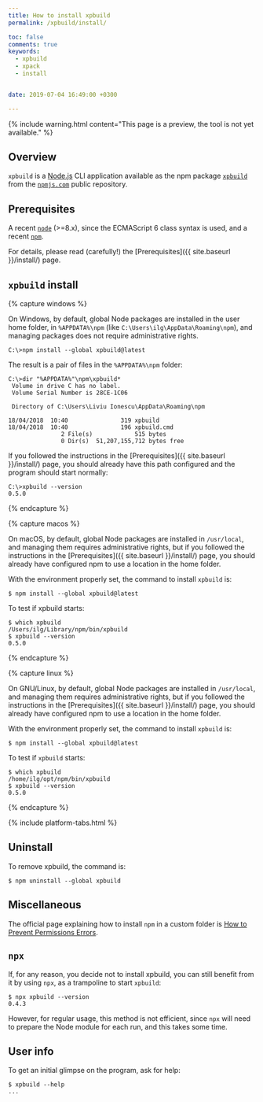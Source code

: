 ```yaml
---
title: How to install xpbuild
permalink: /xpbuild/install/

toc: false
comments: true
keywords:
  - xpbuild
  - xpack
  - install


date: 2019-07-04 16:49:00 +0300

---
```


{% include warning.html content="This page is a preview, the tool is not
yet available." %}

## Overview

`xpbuild` is a [Node.js](https://nodejs.org) CLI application available as the
npm package [`xpbuild`](https://www.npmjs.com/package/@xpack/xpbuild) from the
[`npmjs.com`](https://www.npmjs.com) public repository.

## Prerequisites

A recent [`node`](https://nodejs.org) (>=8.x), since the ECMAScript 6 class
syntax is used, and a recent [`npm`](https://docs.npmjs.com/cli/npm).

For details, please read (carefully!) the [Prerequisites]({{ site.baseurl }}/install/) page.

## `xpbuild` install

{% capture windows %}

On Windows, by default, global Node packages are installed in the
user home folder, in `%APPDATA%\npm`
(like `C:\Users\ilg\AppData\Roaming\npm`), and managing packages
does not require administrative rights.

```doscon
C:\>npm install --global xpbuild@latest
```

The result is a pair of files in the `%APPDATA%\npm` folder:

```doscon
C:\>dir "%APPDATA%"\npm\xpbuild*
 Volume in drive C has no label.
 Volume Serial Number is 28CE-1C06

 Directory of C:\Users\Liviu Ionescu\AppData\Roaming\npm

18/04/2018  10:40               319 xpbuild
18/04/2018  10:40               196 xpbuild.cmd
               2 File(s)            515 bytes
               0 Dir(s)  51,207,155,712 bytes free
```

If you followed the instructions in the
[Prerequisites]({{ site.baseurl }}/install/) page, you should
already have this path configured and the program should start normally:

```doscon
C:\>xpbuild --version
0.5.0
```
{% endcapture %}

{% capture macos %}

On macOS, by default, global Node packages are installed in
`/usr/local`, and managing them requires administrative rights,
but if you followed the instructions in the
[Prerequisites]({{ site.baseurl }}/install/) page, you should
already have configured npm to use a location in the home folder.

With the environment properly set, the command to install `xpbuild` is:

```console
$ npm install --global xpbuild@latest
```

To test if xpbuild starts:

```console
$ which xpbuild
/Users/ilg/Library/npm/bin/xpbuild
$ xpbuild --version
0.5.0
```

{% endcapture %}

{% capture linux %}

On GNU/Linux, by default, global Node packages are installed in
`/usr/local`, and managing them requires administrative rights,
but if you followed the instructions in the
[Prerequisites]({{ site.baseurl }}/install/) page, you should
already have configured npm to use a location in the home folder.

With the environment properly set, the command to install `xpbuild` is:

```console
$ npm install --global xpbuild@latest
```

To test if `xpbuild` starts:

```console
$ which xpbuild
/home/ilg/opt/npm/bin/xpbuild
$ xpbuild --version
0.5.0
```

{% endcapture %}

{% include platform-tabs.html %}

## Uninstall

To remove xpbuild, the command is:

```console
$ npm uninstall --global xpbuild
```

## Miscellaneous

The official page explaining how to install `npm` in a custom
folder is [How to Prevent Permissions Errors](https://docs.npmjs.com/getting-started/fixing-npm-permissions#option-two-change-npms-default-directory).

## `npx`

If, for any reason, you decide not to install xpbuild, you can still
benefit from it by using `npx`, as a trampoline to start `xpbuild`:

```console
$ npx xpbuild --version
0.4.3
```

However, for regular usage, this method is not efficient, since
`npx` will need to prepare the Node module
for each run, and this takes some time.


## User info

To get an initial glimpse on the program, ask for help:

```console
$ xpbuild --help
...
```
